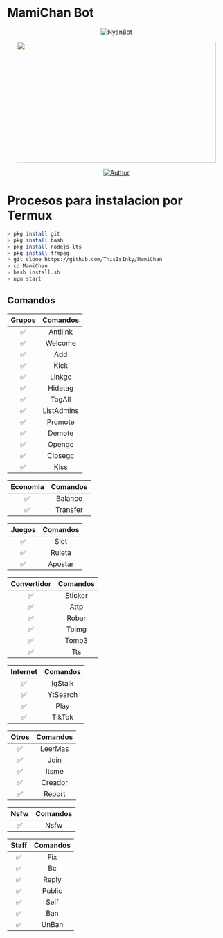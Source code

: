 # MamiChan Bot

<p align="center">
<a href="#"><img title="NyanBot" src="https://img.shields.io/badge/👾MamiChan | ThisIsInky👾-black?colorA=%23ff0000&colorB=%23000000&style=for-the-badge"></a>
</p>

<p align="center">
<img src="https://github.com/ThisIsInky/MamiChan/blob/main/media/image/menu.jpg" width="460" height="280"/>
</p>

<p align="center">
<a href="https://github.com/ThisIsInky"><img title="Author" src="https://img.shields.io/badge/Author-ThisIsInky-red.svg?style=for-the-badge&logo=github"></a>
</p>

# Procesos para instalacion por Termux

```bash
> pkg install git
> pkg install bash
> pkg install nodejs-lts
> pkg install ffmpeg
> git clone https://github.com/ThisIsInky/MamiChan
> cd MamiChan
> bash install.sh
> npm start
```

## Comandos

|   Grupos   |   Comandos   |
| :-----------: | :--------------------------------: |
|   ✅   |   Antilink   |
|   ✅   |   Welcome   |
|   ✅   |   Add   |
|   ✅   |   Kick   |
|   ✅   |   Linkgc   |
|   ✅   |   Hidetag   |
|   ✅   |   TagAll   |
|   ✅   |   ListAdmins   |
|   ✅   |   Promote   |
|   ✅   |   Demote   |
|   ✅   |   Opengc   |
|   ✅   |   Closegc   |
|   ✅   |   Kiss   |

|   Economia   |   Comandos   |
| :-----------: | :--------------------------------: |
|   ✅   |   Balance   |
|   ✅   |   Transfer   |

|   Juegos   |   Comandos   |
| :-----------: | :--------------------------------: |
|   ✅   |   Slot   |
|   ✅   |   Ruleta   |
|   ✅   |   Apostar   |

|   Convertidor   |   Comandos   |
| :-----------: | :--------------------------------: |
|   ✅   |   Sticker   |
|   ✅   |   Attp   |
|   ✅   |   Robar   |
|   ✅   |   Toimg   |
|   ✅   |   Tomp3   |
|   ✅   |   Tts   |

|   Internet   |   Comandos   |
| :-----------: | :--------------------------------: |
|   ✅   |   IgStalk   |
|   ✅   |   YtSearch   |
|   ✅   |   Play   |
|   ✅   |   TikTok   |

|   Otros   |   Comandos   |
| :-----------: | :--------------------------------: |
|   ✅   |   LeerMas   |
|   ✅   |   Join   |
|   ✅   |   Itsme   |
|   ✅   |   Creador   |
|   ✅   |   Report   |

|   Nsfw   |   Comandos   |
| :-----------: | :--------------------------------: |
|   ✅   |   Nsfw   |

|   Staff   |   Comandos   |
| :-----------: | :--------------------------------: |
|   ✅   |   Fix   |
|   ✅   |   Bc   |
|   ✅   |   Reply   |
|   ✅   |   Public   |
|   ✅   |   Self   |
|   ✅   |   Ban   |
|   ✅   |   UnBan   |
